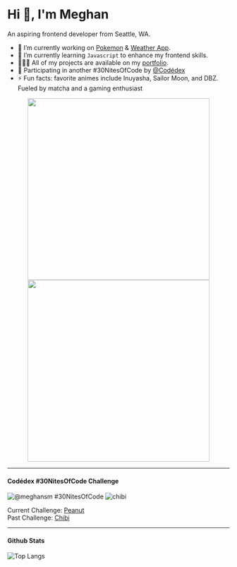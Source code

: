 # Hi 👋, I'm Meghan

An aspiring frontend developer from Seattle, WA.

- 🔭 I’m currently working on [Pokemon](https://github.com/meghanmullally/pokemon) & [Weather App](https://github.com/meghanmullally/weather).
- 🌱 I’m currently learning `Javascript` to enhance my frontend skills.
- 👩🏼‍💻 All of my projects are available on my [portfolio](https://meghanmullally.github.io/).
- 👥 Participating in another #30NitesOfCode by [@Codédex](https://github.com/codedex-io)  
- ⚡ Fun facts: favorite animes include Inuyasha, Sailor Moon, and DBZ. Fueled by matcha and a gaming enthusiast 


<div align="center">
  <a href="https://github.com/JosManoel">
    <img src="https://i.pinimg.com/originals/da/b7/f4/dab7f4374a6d584b83e5ff274b2f5dc2.gif" width="412px"/> 
  </a>
  <a href="https://github.com/JosManoel">
    <img src="https://i.pinimg.com/originals/08/05/3f/08053f69eb1664dfe45d3b08257543b4.gif" width="412px"/>
  </a>
</div>

----
#### Codédex #30NitesOfCode Challenge
![@meghansm #30NitesOfCode](https://www.codedex.io/api/petStatus?user=meghansm)
![chibi](https://www.codedex.io/images/code-nights/evolved-neutral-duck.gif)


Current Challenge: [Peanut](https://www.codedex.io/@meghansm/30-nites-of-code)  
Past Challenge: [Chibi](https://www.codedex.io/@meghansm/30-nites-of-code?pet=season-one)

---
#### Github Stats
![Top Langs](https://github-readme-stats.vercel.app/api/top-langs/?username=meghanmullally&layout=compact)
<!--

An aspiring frontend developer from Seattle, WA.

- 🔭 I’m currently working on [Pokemon](https://github.com/meghanmullally/pokemon) & [Weather App](https://github.com/meghanmullally/weather).

- 🌱 I’m currently learning `Javascript` to enhance my frontend skills.
- 👩🏼‍💻 All of my projects are available on my [portfolio](https://meghanmullally.github.io/).
- 👥 Participating in another #30NitesOfCode by [@Codédex](https://github.com/codedex-io)
- ⚡ Fun facts: favorite animes include Inuyasha, Sailor Moon, and DBZ. Fueled by matcha and a gaming enthusiast
<img src="https://i.pinimg.com/originals/da/b7/f4/dab7f4374a6d584b83e5ff274b2f5dc2.gif" width="200">

Here are some ideas to get you started:

- 🔭 I’m currently working on ...
- 🌱 I’m currently learning ...
- 👯 I’m looking to collaborate on ...
- 🤔 I’m looking for help with ...
- 💬 Ask me about ...
- 📫 How to reach me: ...
- 😄 Pronouns: ...
- ⚡ Fun fact: ...

<h3 align="left">Connect with me:</h3>
<p align="left">
  <a href="https://linkedin.com/in/meghan-mullally" target="blank"><img align="center" src="https://raw.githubusercontent.com/rahuldkjain/github-profile-readme-generator/master/src/images/icons/Social/linked-in-alt.svg" alt="meghan-mullally" height="30" width="40" /></a>
  <a href="https://instagram.com/meghan_codes" target="blank"><img align="center" src="https://raw.githubusercontent.com/rahuldkjain/github-profile-readme-generator/master/src/images/icons/Social/instagram.svg" alt="meghan_codes" height="30" width="40" /></a>
</p>

<h3 align="left">Languages and Tools:</h3>
<p align="left">
  <a href="https://www.w3schools.com/css/" target="_blank" rel="noreferrer"><img src="https://raw.githubusercontent.com/devicons/devicon/master/icons/css3/css3-original-wordmark.svg" alt="css3" width="40" height="40" /></a>
  <a href="https://www.w3.org/html/" target="_blank" rel="noreferrer"><img src="https://raw.githubusercontent.com/devicons/devicon/master/icons/html5/html5-original-wordmark.svg" alt="html5" width="40" height="40" /></a>
  <a href="https://developer.mozilla.org/en-US/docs/Web/JavaScript" target="_blank" rel="noreferrer"><img src="https://raw.githubusercontent.com/devicons/devicon/master/icons/javascript/javascript-original.svg" alt="javascript" width="40" height="40" /></a>
  <a href="https://reactjs.org/" target="_blank" rel="noreferrer"><img src="https://raw.githubusercontent.com/devicons/devicon/master/icons/react/react-original-wordmark.svg" alt="react" width="40" height="40" /></a>
</p>

![inuyasha](https://media.giphy.com/media/v1.Y2lkPTc5MGI3NjExejA0YnQwMjdsajl3bTAzMTM4aDA1a2NpMHp0NGplYjQ1emFmN2hrbSZlcD12MV9pbnRlcm5hbF9naWZfYnlfaWQmY3Q9cw/QNp9V9qZd6pzy/giphy.gif)

![goku](https://media0.giphy.com/media/v1.Y2lkPTc5MGI3NjExdXRncTgwYzBzbWN6YXlsdjVvM211d3R5dHVwMHowZ3hteHBjM2RqNSZlcD12MV9pbnRlcm5hbF9naWZfYnlfaWQmY3Q9cw/rArPDIllQwWly/giphy.gif)

![sailormoon](https://media0.giphy.com/media/v1.Y2lkPTc5MGI3NjExdXU3aGlvNzdyMHBiMDJ3b2hydTJxdmRsdzg2czJvY24wNmxxbzM5diZlcD12MV9pbnRlcm5hbF9naWZfYnlfaWQmY3Q9cw/KQVODI8hWhvva/giphy.gif)


-->
